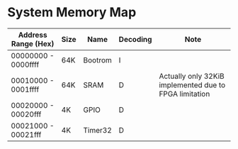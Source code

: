 # System Memory Map

| Address Range (Hex) | Size | Name    | Decoding | Note                                                   |
|---------------------|------|---------|----------|--------------------------------------------------------|
| 00000000 - 0000ffff | 64K  | Bootrom | I        |                                                        |
| 00010000 - 0001ffff | 64K  | SRAM    | D        | Actually only 32KiB implemented due to FPGA limitation |
| 00020000 - 00020fff | 4K   | GPIO    | D        |                                                        |
| 00021000 - 00021fff | 4K   | Timer32 | D        |                                                        |
